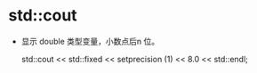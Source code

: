 # std::cout

* 显示 double 类型变量，小数点后n 位。    

    std::cout << std::fixed << setprecision (1) << 8.0 << std::endl;

